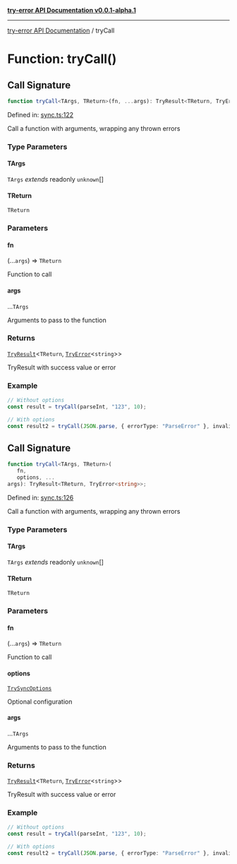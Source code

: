 [**try-error API Documentation v0.0.1-alpha.1**](../index.md)

***

[try-error API Documentation](../index.md) / tryCall

# Function: tryCall()

## Call Signature

```ts
function tryCall<TArgs, TReturn>(fn, ...args): TryResult<TReturn, TryError<string>>;
```

Defined in: [sync.ts:122](https://github.com/oconnorjohnson/try-error/blob/e3ae0308069a4fba073f4543d527ad76373db795/src/sync.ts#L122)

Call a function with arguments, wrapping any thrown errors

### Type Parameters

#### TArgs

`TArgs` *extends* readonly `unknown`[]

#### TReturn

`TReturn`

### Parameters

#### fn

(...`args`) => `TReturn`

Function to call

#### args

...`TArgs`

Arguments to pass to the function

### Returns

[`TryResult`](../type-aliases/TryResult.md)\<`TReturn`, [`TryError`](../interfaces/TryError.md)\<`string`\>\>

TryResult with success value or error

### Example

```typescript
// Without options
const result = tryCall(parseInt, "123", 10);

// With options
const result2 = tryCall(JSON.parse, { errorType: "ParseError" }, invalidJson);
```

## Call Signature

```ts
function tryCall<TArgs, TReturn>(
   fn, 
   options, ...
args): TryResult<TReturn, TryError<string>>;
```

Defined in: [sync.ts:126](https://github.com/oconnorjohnson/try-error/blob/e3ae0308069a4fba073f4543d527ad76373db795/src/sync.ts#L126)

Call a function with arguments, wrapping any thrown errors

### Type Parameters

#### TArgs

`TArgs` *extends* readonly `unknown`[]

#### TReturn

`TReturn`

### Parameters

#### fn

(...`args`) => `TReturn`

Function to call

#### options

[`TrySyncOptions`](../interfaces/TrySyncOptions.md)

Optional configuration

#### args

...`TArgs`

Arguments to pass to the function

### Returns

[`TryResult`](../type-aliases/TryResult.md)\<`TReturn`, [`TryError`](../interfaces/TryError.md)\<`string`\>\>

TryResult with success value or error

### Example

```typescript
// Without options
const result = tryCall(parseInt, "123", 10);

// With options
const result2 = tryCall(JSON.parse, { errorType: "ParseError" }, invalidJson);
```
